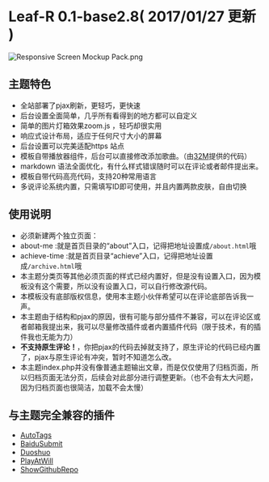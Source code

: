 # Leaf-R 0.1-base2.8( 2017/01/27 更新 )

![Responsive Screen Mockup Pack.png](http://mooow.pw/usr/themes/Leaf/screenshot.png)


## 主题特色
* 全站部署了pjax刷新，更轻巧，更快速
* 后台设置全面简单，几乎所有看得到的地方都可以自定义
* 简单的图片灯箱效果zoom.js ，轻巧却很实用
* 响应式设计布局，适应于任何尺寸大小的屏幕
* 后台设置可以完美适配https 站点
* 模板自带播放器组件，后台可以直接修改添加歌曲。（由[32M](https://32mb.space/)提供的代码）
* markdown 语法全面优化，有什么样式错误随时可以在评论或者邮件提出来。
* 模板自带代码高亮代码，支持20种常用语言
* 多说评论系统内置，只需填写ID即可使用，并且内置两款皮肤，自由切换


## 使用说明
* 必须新建两个独立页面：
 * about-me :就是首页目录的“about”入口，记得把地址设置成`/about.html`哦
 * achieve-time :就是首页目录“achieve”入口，记得把地址设置成`/archive.html`哦
* 本主题分类页等其他必须页面的样式已经内置好，但是没有设置入口，因为模板没有这个需要，所以没有设置入口，可以自行修改源代码。
* 本模板没有底部版权信息，使用本主题小伙伴希望可以在评论底部告诉我一声。
* 本主题由于结构和pjax的原因，很有可能与部分插件不兼容，可以在评论区或者邮箱我提出来，我可以尽量修改插件或者内置插件代码（限于技术，有的插件我也无能为力）
* **不支持原生评论！**，你把pjax的代码去掉就支持了，原生评论的代码已经内置了，pjax与原生评论有冲突，暂时不知道怎么改。
* 本主题index.php并没有像普通主题输出文章，而是仅仅使用了归档页面，所以归档页面无法分页，后续会对此部分进行调整更新。（也不会有太大问题，因为归档页面也很简洁，加载不会太慢）

## 与主题完全兼容的插件
* [AutoTags](https://dt27.org/php/autotags-for-typecho/)
* [BaiduSubmit](https://blog.phpgao.com/typecho_plugin_baidusubmit.html)
* [Duoshuo](http://www.ysido.com/duoshuo.html)
* [PlayAtWill](https://typecodes.com/web/typechomp3player.html)
* [ShowGithubRepo](http://techair.cc/88.html)
